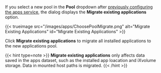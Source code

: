 &NewLine;

If you select a new pool in the **Pool** dropdown after [previously configuring the apps service](/getting-started/initial-setup/#choosing-the-apps-pool), the dialog displays the **Migrate existing applications** option.

{{< trueimage src="/images/apps/ChoosePoolMigrate.png" alt="Migrate Existing Applications" id="Migrate Existing Applications" >}}

Click **Migrate existing applications** to migrate all installed applications to the new applications pool.

{{< hint type=note >}}
**Migrate existing applications** only affects data saved in the apps dataset, such as the installed app loacation and iXvolume storage.
Data in mounted host paths is migrated.
{{< /hint >}}
